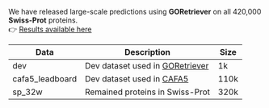 We have released large-scale predictions using **GORetriever** on all 420,000 **Swiss-Prot** proteins.  
  👉 [Results available here](https://drive.google.com/file/d/1FoKshfeQ_JeHCfRJWaIjjL-GG586Tz1B/view?usp=sharing)

|Data|Description|Size|
| ---- | ---- | ---- |
|dev| Dev dataset used in [GORetriever](https://academic.oup.com/bioinformatics/article/40/Supplement_2/ii53/7749084)|1k|
|cafa5_leadboard| Dev dataset used in [CAFA5](https://www.kaggle.com/competitions/cafa-5-protein-function-prediction/overview)| 110k|
|sp_32w|Remained proteins in Swiss-Prot| 320k|
